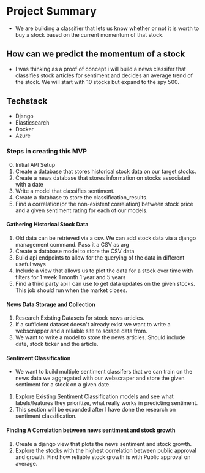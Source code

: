 # Project Summary

- We are building a classifier that lets us know whether or not it is worth to buy a stock based on the current momentum of that stock. 



## How can we predict the momentum of a stock

- I was thinking as a proof of concept i will build a news classifer that classifies stock articles for sentiment and decides an average trend of the stock. We will start with 10 stocks but expand to the spy 500. 

## Techstack
- Django
- Elasticsearch
- Docker
- Azure

### Steps in creating this MVP

0. Initial API Setup 
1. Create a database that stores historical stock data on our target stocks.
2. Create a news database that stores information on stocks associated with a date
3. Write a model that classifies sentiment.
4. Create a database to store the classification_results.
5. Find a correlation(or the non-existent correlation) between stock price and a given sentiment rating for each of our models.


#### Gathering Historical Stock Data

1. Old data can be retrieved via a csv. We can add stock data via a django management command. Pass it a CSV as arg
2. Create a database model to store the CSV data
3. Build api endpoints to allow for the querying of the data in different useful ways
4. Include a view that allows us to plot the data for a stock over time with filters for 1 week 1 month 1 year and 5 years
5. Find a third party api I can use to get data updates on the given stocks. This job should run when the market closes. 
#### News Data Storage and Collection 
1. Research Existing Datasets for stock news articles.
2. If a sufficient dataset doesn't already exist we want to write a webscrapper and a reliable site to scrape data from.
3. We want to write a model to store the news articles. Should include date, stock ticker and the article.

#### Sentiment Classification

-  We want to build multiple sentiment classifers that we can train on the news data we aggregated with our webscraper and store the given sentiment for a stock on a given date. 
1. Explore Existing Sentiment Classification models and see what labels/features they prioritize, what really works in predicting sentiment.
2. This section will be expanded after I have done the research on sentiment classification.


#### Finding A Correlation between news sentiment and stock growth
1. Create a django view that plots the news sentiment and stock growth. 
2. Explore the stocks with the highest correlation between public approval and growth. Find how reliable stock growth is with Public approval on average.
